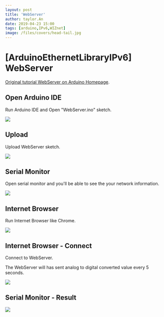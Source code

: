 ```yaml
---
layout: post
title: 'WebServer'
author: taylor.An
date: 2019-04-23 15:00
tags: [arduino,IPv6,WIZnet]
image: /files/covers/head-tail.jpg
---
```


<a id="forkme" href="https://github.com/Wiznet/Ethernet/tree/IPv6"></a>

# [ArduinoEthernetLibraryIPv6] WebServer

[Original tutorial WebServer on Arduino Homepage](https://www.arduino.cc/en/Tutorial/WebServer).

## Open Arduino IDE

Run Arduino IDE and Open "WebServer.ino" sketch.

![](https://github.com/Wiznet/Ethernet/wiki/Jpg/IPv6/WebServer/1-IDE-Open.JPG)

## Upload

Upload WebServer sketch.

![](https://github.com/Wiznet/Ethernet/wiki/Jpg/IPv6/WebServer/2-IDE-Upload.JPG)

## Serial Monitor

Open serial monitor and you'll be able to see the your network information.

![](https://github.com/Wiznet/Ethernet/wiki/Jpg/IPv6/WebServer/3-Serial%20Monitor.JPG)

## Internet Browser

Run Internet Browser like Chrome.

![](https://github.com/Wiznet/Ethernet/wiki/Jpg/IPv6/WebServer/4-InternetBrowser.JPG)

## Internet Browser - Connect

Connect to WebServer.

The WebServer will has sent analog to digital converted value every 5 seconds.

![](https://github.com/Wiznet/Ethernet/wiki/Jpg/IPv6/WebServer/5-InternetBrowser-Connect.JPG)

## Serial Monitor - Result

![](https://github.com/Wiznet/Ethernet/wiki/Jpg/IPv6/WebServer/6-Serial%20Monitor.JPG)

